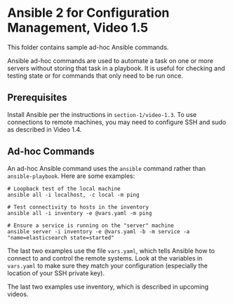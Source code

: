 # Ansible 2 for Configuration Management, Video 1.5

This folder contains sample ad-hoc Ansible commands.

Ansible ad-hoc commands are used to automate a task on one or more servers
without storing that task in a playbook. It is useful for checking and testing
state or for commands that only need to be run once.

## Prerequisites

Install Ansible per the instructions in `section-1/video-1.3`. To use connections
to remote machines, you may need to configure SSH and sudo as described in Video 1.4.

## Ad-hoc Commands

An ad-hoc Ansible command uses the `ansible` command rather than
`ansible-playbook`. Here are some examples:

```
# Loopback test of the local machine
ansible all -i localhost, -c local -m ping

# Test connectivity to hosts in the inventory
ansible all -i inventory -e @vars.yaml -m ping

# Ensure a service is running on the "server" machine
ansible server -i inventory -e @vars.yaml -b -m service -a "name=elasticsearch state=started"
```

The last two examples use the file `vars.yaml`, which tells Ansible how to
connect to and control the remote systems. Look at the variables in `vars.yaml`
to make sure they match your configuration (especially the location of your
SSH private key).

The last two examples use inventory, which is described in upcoming videos.
